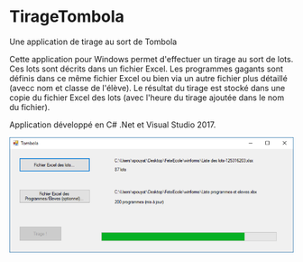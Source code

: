# TirageTombola
Une application de tirage au sort de Tombola

Cette application pour Windows permet d'effectuer un tirage au sort de lots. Ces lots sont décrits dans un fichier Excel.
Les programmes gagants sont définis dans ce même fichier Excel ou bien via un autre fichier plus détaillé (avecc nom et classe de l'élève).
Le résultat du tirage est stocké dans une copie du fichier Excel des lots (avec l'heure du tirage ajoutée dans le nom du fichier).

Application développé en C# .Net et Visual Studio 2017.

![Screen capture](https://github.com/xpouyat/TirageTombola/raw/master/capture.png)
